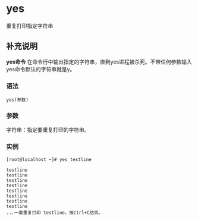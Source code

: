 yes
===

重复打印指定字符串

## 补充说明

**yes命令** 在命令行中输出指定的字符串，直到yes进程被杀死。不带任何参数输入yes命令默认的字符串就是y。

### 语法  

```
yes(参数)
```

### 参数  

字符串：指定要重复打印的字符串。

### 实例  

```
[root@localhost ~]# yes testline

testline
testline
testline
testline
testline
testline
testline
testline
...一直重复打印 testline，按Ctrl+C结束。
```


<!-- Linux命令行搜索引擎：https://jaywcjlove.github.io/linux-command/ -->